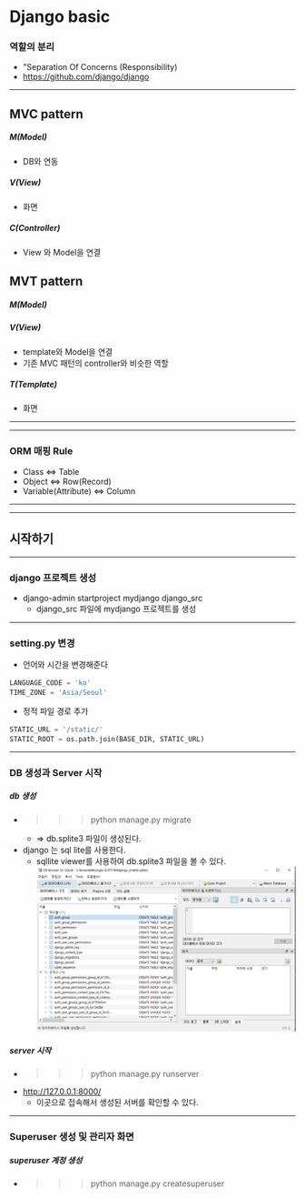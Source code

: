 # Django basic

### 역할의 분리
* "Separation Of Concerns (Responsibility)
* https://github.com/django/django
---


## MVC pattern

##### M(Model)
* DB와 연동
##### V(View)
* 화면
##### C(Controller)
* View 와 Model을 연결



## MVT pattern

##### M(Model)

##### V(View)
* template와 Model을 연결
* 기존 MVC 패턴의 controller와 비슷한 역할
##### T(Template)
* 화면


---
---


### ORM 매핑 Rule

* Class <=> Table
* Object <=> Row(Record)
* Variable(Attribute) <=> Column

---
---

## 시작하기

---

### django 프로젝트 생성
* django-admin startproject mydjango django_src
    * django_src 파일에 mydjango 프로젝트를 생성

---
### setting.py 변경

* 언어와 시간을 변경해준다
```python
LANGUAGE_CODE = 'ko'
TIME_ZONE = 'Asia/Seoul'
```

* 정적 파일 경로 추가
```python
STATIC_URL = '/static/'
STATIC_ROOT = os.path.join(BASE_DIR, STATIC_URL)
```

---
### DB 생성과 Server 시작

##### db 생성
* >>> python manage.py migrate
    * => db.splite3 파일이 생성된다.
* django 는 sql lite를 사용한다.
    * sqllite viewer를 사용하여 db.splite3 파일을 볼 수 있다.
    ![createdb](img/1.PNG)  



##### server 시작
* >>> python manage.py runserver
* http://127.0.0.1:8000/
    * 이곳으로 접속해서 생성된 서버를 확인할 수 있다.



---
### Superuser 생성 및 관리자 화면

##### superuser 계정 생성
* >>> python manage.py createsuperuser

